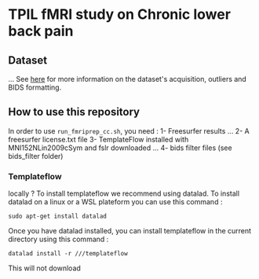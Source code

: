 # TPIL fMRI study on Chronic lower back pain


## Dataset
...
See [here](https://github.com/Tetreault-Pain-Imaging-Lab/dataset_LongitudinalNoTreatement) for more information on the dataset's acquisition, outliers and BIDS formatting.

## How to use this repository

In order to use `run_fmriprep_cc.sh`, you need :
1- Freesurfer results ...
2- A freesurfer license.txt file
3- TemplateFlow installed with MNI152NLin2009cSym and fslr downloaded ...
4- bids filter files (see bids_filter folder)


### Templateflow
locally ?
To install templateflow we recommend using datalad. To install datalad on a linux or a WSL plateform you can use this command :
```
sudo apt-get install datalad
``` 
Once you have datalad installed, you can install templateflow in the current directory using this command :
```
datalad install -r ///templateflow
```
This will not download 
